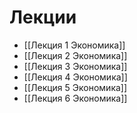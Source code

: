 # Лекции 
- [[Лекция 1 Экономика]]
- [[Лекция 2 Экономика]]
- [[Лекция 3 Экономика]]
- [[Лекция 4 Экономика]]
- [[Лекция 5 Экономика]]
- [[Лекция 6 Экономика]]